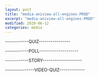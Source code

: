 ```yaml
---
layout: post
title: "media-aniview-all-engines-PROD"
excerpt: "media-aniview-all-engines-PROD"
modified: 2020-06-12
categories: media
---
```


<div class="apester-strip" is-mobile-only="false" data-channel-tokens="5ed8e96a9884a50f2ec842a3" item-shape="roundSquare" item-size="medium" strip-background="transparent" thumbnails-stroke-color="rgb(264, 46, 61)"  header-font-family="Lato"  header-provider="system"  header-font-size="18"  header-font-color="rgba(0,0,0,1)"  header-font-weight="400"  header-ltr="true"  top-border-width="0"  top-border-color="#000000ff"  bottom-border-width="0"  bottom-border-color="#000000ff"  data-fast-strip="true"></div>

------------QUIZ----------------
<div style="marginTop: 150px" class="apester-media" data-media-id="5fcd068e0381672c9eb2bb2f" height="350"></div>

------------POLL--------------------

<div style="width: 360px">
    <div style="marginTop: 150px" class="apester-media" data-media-id="5fcd06e70381674cbfb2bb30" height="350"></div>
</div>

------------STORY--------------------

<div style="marginTop: 150px" class="apester-media" data-media-id="5fcd0e75736229f5bf5fd86a" height="512"> </div>

---------------VIDEO-QUIZ-------------

<div style="width: 320px">
    <div style="marginTop: 150px" class="apester-media" data-media-id="5fcd0705038167b9b7b2bb31" height="388"></div>
</div>

<script async src="https://static.apester.com/js/sdk/latest/apester-sdk.js"></script>
